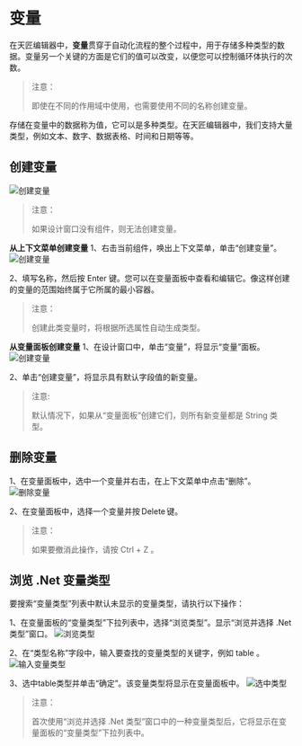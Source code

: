 # 变量 
在天匠编辑器中，**变量**贯穿于自动化流程的整个过程中，用于存储多种类型的数据。变量另一个关键的方面是它们的值可以改变，以便您可以控制循环体执行的次数。

>注意： 
> 
>即使在不同的作用域中使用，也需要使用不同的名称创建变量。 

存储在变量中的数据称为值，它可以是多种类型。在天匠编辑器中，我们支持大量类型，例如文本、数字、数据表格、时间和日期等等。 

## 创建变量
![创建变量](https://docimages.blob.core.chinacloudapi.cn/images/Studio/Variable/variabletips.png)

>注意： 
> 
>如果设计窗口没有组件，则无法创建变量。 
  
**从上下文菜单创建变量** 
1、右击当前组件，唤出上下文菜单，单击“创建变量”。 
![创建变量](https://docimages.blob.core.chinacloudapi.cn/images/Studio/Variable/menu-createVariable.png)

2、填写名称，然后按 Enter 键。您可以在变量面板中查看和编辑它。像这样创建的变量的范围始终属于它所属的最小容器。

>注意： 
> 
>  创建此类变量时，将根据所选属性自动生成类型。 
  
**从变量面板创建变量** 
1、在设计窗口中，单击“变量”，将显示“变量”面板。
![创建变量](https://docimages.blob.core.chinacloudapi.cn/images/Studio/Variable/variablePanel-createVariable.png)

2、单击“创建变量”，将显示具有默认字段值的新变量。 
>  注意: 
> 
>  默认情况下，如果从“变量面板”创建它们，则所有新变量都是 String 类型。 
  
## 删除变量 
1、在变量面板中，选中一个变量并右击，在上下文菜单中点击“删除”。 
![删除变量](https://docimages.blob.core.chinacloudapi.cn/images/Studio/Variable/deleteVariable.png)

2、在变量面板中，选择一个变量并按 Delete 键。 
>  注意： 
> 
>  如果要撤消此操作，请按 Ctrl + Z 。 

## 浏览 .Net 变量类型 
要搜索“变量类型”列表中默认未显示的变量类型，请执行以下操作：

1、在变量面板的“变量类型”下拉列表中，选择“浏览类型”。显示“浏览并选择 .Net 类型”窗口。 
![浏览类型](https://docimages.blob.core.chinacloudapi.cn/images/Studio/Variable/viewTypeOfVariable.png)

2、在“类型名称”字段中，输入要查找的变量类型的关键字，例如 table 。 
![输入变量类型](https://docimages.blob.core.chinacloudapi.cn/images/Studio/Variable/inputTable.png)

3、选中table类型并单击“确定”。该变量类型将显示在变量面板中。 
![选中类型](https://docimages.blob.core.chinacloudapi.cn/images/Studio/Variable/confirmTable.png)

>  注意： 
> 
>  首次使用“浏览并选择 .Net 类型”窗口中的一种变量类型后，它将显示在变量面板的“变量类型”下拉列表中。 
